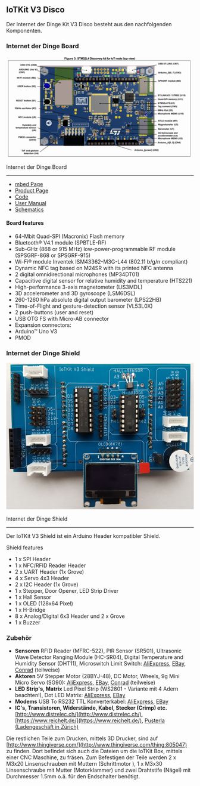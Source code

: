 ## IoTKit V3 Disco

Der Internet der Dinge Kit V3 Disco besteht aus den nachfolgenden Komponenten.

### Internet der Dinge Board 

![](../images/STM32L4.png)

Internet der Dinge Board

- - -

* [mbed Page](https://os.mbed.com/platforms/ST-Discovery-L475E-IOT01A/)
* [Product Page](https://www.st.com/en/evaluation-tools/b-l475e-iot01a.html?icmp=tt5071_gl_bn_apr2017)
* [Code](https://os.mbed.com/teams/Disco-L475VG-IOT/)
* [User Manual](https://www.st.com/content/ccc/resource/technical/document/user_manual/group0/b1/b8/7a/f2/f7/8d/4b/6b/DM00347848/files/DM00347848.pdf/jcr:content/translations/en.DM00347848.pdf)
* [Schematics](https://www.st.com/resource/en/schematic_pack/b-l475e-iot01ax_sch.zip)

#### Board features

* 64-Mbit Quad-SPI (Macronix) Flash memory
* Bluetooth® V4.1 module (SPBTLE-RF)
* Sub-GHz (868 or 915 MHz) low-power-programmable RF module (SPSGRF-868 or SPSGRF-915)
* Wi-Fi® module Inventek ISM43362-M3G-L44 (802.11 b/g/n compliant)
* Dynamic NFC tag based on M24SR with its printed NFC antenna
* 2 digital omnidirectional microphones (MP34DT01)
* Capacitive digital sensor for relative humidity and temperature (HTS221)
* High-performance 3-axis magnetometer (LIS3MDL)
* 3D accelerometer and 3D gyroscope (LSM6DSL)
* 260-1260 hPa absolute digital output barometer (LPS22HB)
* Time-of-Flight and gesture-detection sensor (VL53L0X)
* 2 push-buttons (user and reset)
* USB OTG FS with Micro-AB connector
* Expansion connectors:
* Arduino™ Uno V3
* PMOD

### Internet der Dinge Shield

![](../images/Shield.png)

Internet der Dinge Shield 

- - -

Der IoTKit V3 Shield ist ein Arduino Header kompatibler Shield.

Shield features
* 1 x SPI Header
* 1 x NFC/RFID Reader Header
* 2 x UART Header (1x Grove)
* 4 x Servo 4x3 Header
* 2 x I2C Header (1x Grove)
* 1 x Stepper, Door Opener, LED Strip Driver
* 1 x Hall Sensor
* 1 x OLED (128x64 Pixel)
* 1 x H-Bridge
* 8 x Analog/Digital 6x3 Header und 2 x Grove
* 1 x Buzzer

### Zubehör

*   **Sensoren** RFID Reader (MFRC-522), PIR Sensor (SR501), Ultrasonic Wave Detector Ranging Module (HC-SR04), Digital Temperature and Humidity Sensor (DHT11), Microswitch Limit Switch: [AliExpress](http://www.aliexpress.com/), [EBay](http://www.ebay.ch/), [Conrad](http://www.conrad.ch/) (teilweise)
*   **Aktoren** 5V Stepper Motor (28BYJ-48), DC Motor, Wheels, 9g Mini Micro Servo (SG90): [AliExpress](http://www.aliexpress.com/), [EBay](http://www.ebay.ch/), [Conrad](http://www.conrad.ch/) (teilweise)
*   **LED Strip&#039;s, Matrix** Led Pixel Strip (WS2801 - Variante mit 4 Adern beachten!), Dot LED Matrix: [AliExpress](http://www.aliexpress.com/), [EBay](http://www.ebay.ch/)
*   **Modems** USB To RS232 TTL Konverterkabel: [AliExpress](http://www.aliexpress.com/), [EBay](http://www.ebay.ch/)
*   **IC&#039;s, Transistoren, Widerstände, Kabel, Stecker (Crimp) etc.** [http://www.distrelec.ch/](http://www.distrelec.ch/), [https://www.reichelt.de/](https://www.reichelt.de/), [Pusterla (Ladengeschäft in Zürich)](http://www.pusterla.ch/)

Die restlichen Teile zum Drucken, mittels 3D Drucker, sind auf [http://www.thingiverse.com/](http://www.thingiverse.com/thing:805047) zu finden. Dort befindet sich auch die Dateien um die IoTKit Box, mittels einer CNC Maschine, zu fräsen. Zum Befestigen der Teile werden 2 x M3x20 Linsenschrauben mit Muttern (Schrittmotor ), 1 x M3x30 Linsenschraube mit Mutter (Motorklammer) und zwei Drahtstife (Nägel) mit Durchmesser 1.5mm o.ä. für den Endschalter benötigt.